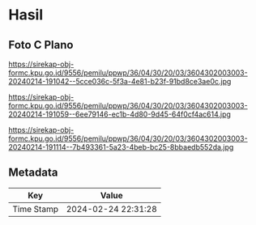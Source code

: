# Hasil

## Foto C Plano

https://sirekap-obj-formc.kpu.go.id/9556/pemilu/ppwp/36/04/30/20/03/3604302003003-20240214-191042--5cce036c-5f3a-4e81-b23f-91bd8ce3ae0c.jpg

https://sirekap-obj-formc.kpu.go.id/9556/pemilu/ppwp/36/04/30/20/03/3604302003003-20240214-191059--6ee79146-ec1b-4d80-9d45-64f0cf4ac614.jpg

https://sirekap-obj-formc.kpu.go.id/9556/pemilu/ppwp/36/04/30/20/03/3604302003003-20240214-191114--7b493361-5a23-4beb-bc25-8bbaedb552da.jpg


## Metadata

| Key        | Value               |
| ---------- | ------------------- |
| Time Stamp | 2024-02-24 22:31:28 |



